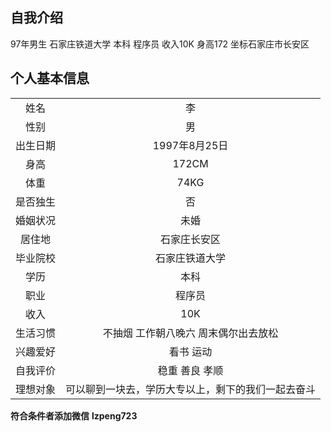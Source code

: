 ## 自我介绍

97年男生 石家庄铁道大学 本科 程序员 收入10K 身高172 坐标石家庄市长安区

## 个人基本信息

|          |                                                    |
| :------: | :------------------------------------------------: |
|   姓名   |                         李                         |
|   性别   |                         男                         |
| 出生日期 |                   1997年8月25日                    |
|   身高   |                       172CM                        |
|   体重   |                        74KG                        |
| 是否独生 |                         否                         |
| 婚姻状况 |                        未婚                        |
|  居住地  |                    石家庄长安区                    |
| 毕业院校 |                   石家庄铁道大学                   |
|   学历   |                        本科                        |
|   职业   |                       程序员                       |
|   收入   |                        10K                         |
| 生活习惯 |        不抽烟 工作朝八晚六 周末偶尔出去放松        |
| 兴趣爱好 |                     看书 运动                      |
| 自我评价 |                  稳重  善良 孝顺                   |
| 理想对象 | 可以聊到一块去，学历大专以上，剩下的我们一起去奋斗 |

**符合条件者添加微信**  **lzpeng723**

